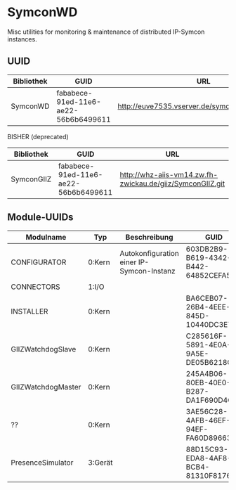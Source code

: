 # SymconWD

Misc utilities for monitoring & maintenance of distributed IP-Symcon instances.

## UUID

 Bibliothek | GUID                                 | URL
 -----------|--------------------------------------|-----
 SymconWD   | fababece-91ed-11e6-ae22-56b6b6499611 | http://euve7535.vserver.de/symcon/SymconWD.git
 
 
 BISHER (deprecated)
 
 Bibliothek | GUID                                 | URL
 -----------|--------------------------------------|-----
 SymconGIIZ | fababece-91ed-11e6-ae22-56b6b6499611 | http://whz-aiis-vm14.zw.fh-zwickau.de/giiz/SymconGIIZ.git

## Module-UUIDs

 Modulname | Typ | Beschreibung | GUID | Prefix | Name 
 ----------|-----|--------------|------|--------|------------
 CONFIGURATOR | 0:Kern  | Autokonfiguration einer IP-Symcon-Instanz | 603DB2B9-B619-4342-B442-64852CEFA5D3 | |
 CONNECTORS   | 1:I/O   | | | |
 INSTALLER    | 0:Kern  | | BA6CEB07-26B4-4EEE-845D-10440DC3E70B | GIIZInstaller |
 GIIZWatchdogSlave     | 0:Kern  | | C285616F-5891-4E0A-9A5E-DE05B6218C0A | GIIZWatchdogSlave | GWDS
 GIIZWatchdogMaster     | 0:Kern  | | 245A4B06-80EB-40E0-B287-DA1F690D4C70 | GIIZWatchdogMaster | GWDM
 ??     | 0:Kern  | | 3AE56C28-4AFB-46EF-94EF-FA60D8966397| 
PresenceSimulator   | 3:Gerät | | 88D15C93-EDA8-4AF8-BCB4-81310F81766B | PresenceSimulator |


